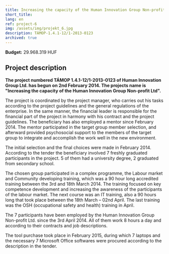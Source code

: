 ```yaml
---
title: Increasing the capacity of the Human Innovation Group Non-profit Ltd.
short_title:
lang: en
ref: project-6
img: /assets/img/projekt_6.jpg
description: TÁMOP-1.4.1-12/1-2013-0123
archived: true
---
```


**Budget:** 29.968.319 HUF

## Project description

__The project numbered TÁMOP 1.4.1-12/1-2013-0123 of Human Innovation Group Ltd. has begun on 2nd February 2014. The projects name is "Increasing the capacity of the Human Innovation Group Non-profit Ltd".__

The project is coordinated by the project manager, who carries out his tasks according to the project guidelines and the general regulations of the enterprise. In the same manner, the financial leader is responsible for the financial part of the project in harmony with his contract and the project guidelines.
The beneficiary has also employed a mentor since February 2014. The mentor participated in the target group member selection, and afterward provided psychosocial support to the members of the target group to integrate and accomplish the work well in the new environment.

The initial selection and the final choices were made in February 2014. According to the tender the beneficiary involved 7 freshly graduated participants in the project. 5 of them had a university degree, 2 graduated from secondary school. 

The chosen group participated in a complex programme, the Labour market and Community developing training, which was a 90 hour long accredited training between the 3rd and 18th March 2014. The training focused on key competence development and increasing the awareness of the participants of the labour market. The next course was an IT training, also a 90 hours long that took place between the 18th March – 02nd April. The last training was the OSH (occupational safety and health) training in April. 

The 7 participants have been employed by the Human Innovation Group Non-profit Ltd. since the 3rd April 2014. All of them work 8 hours a day and according to their contracts and job descriptions.

The tool purchase took place in February 2015, during which 7 laptops and the necessary 7 Microsoft Office softwares were procured according to the description in the tender.
